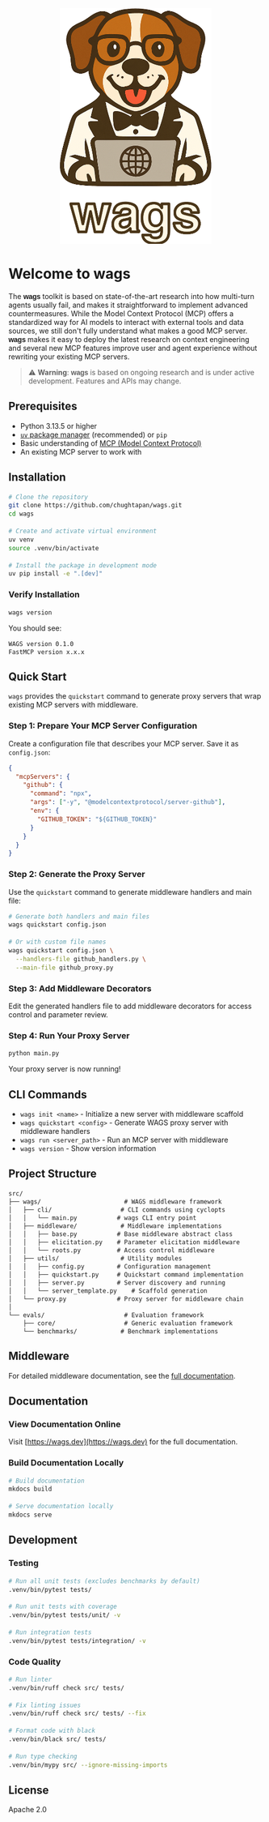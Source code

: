 <div align="center">
  <img src="docs/assets/images/wags-logo-with-text.png" alt="WAGS Logo" width="300">
</div>

# Welcome to wags

The <b style="font-family: Helvetica, Arial, sans-serif; font-weight: bold; letter-spacing: -0.02em;">wags</b> toolkit is based on state-of-the-art research into how multi-turn agents usually fail, and makes it straightforward to implement advanced countermeasures. While the Model Context Protocol (MCP) offers a standardized way for AI models to interact with external tools and data sources, we still don't fully understand what makes a good MCP server. <b style="font-family: Helvetica, Arial, sans-serif; font-weight: bold; letter-spacing: -0.02em;">wags</b> makes it easy to deploy the latest research on context engineering and several new MCP features improve user and agent experience without rewriting your existing MCP servers.

> ⚠️ **Warning**: <b style="font-family: Helvetica, Arial, sans-serif; font-weight: bold; letter-spacing: -0.02em;">wags</b> is based on ongoing research and is under active development. Features and APIs may change.

## Prerequisites

- Python 3.13.5 or higher
- [`uv` package manager](https://docs.astral.sh/uv/getting-started/installation/) (recommended) or `pip`
- Basic understanding of [MCP (Model Context Protocol)](https://modelcontextprotocol.io/introduction)
- An existing MCP server to work with

## Installation

```bash
# Clone the repository
git clone https://github.com/chughtapan/wags.git
cd wags

# Create and activate virtual environment
uv venv
source .venv/bin/activate

# Install the package in development mode
uv pip install -e ".[dev]"
```

### Verify Installation

```bash
wags version
```

You should see:
```
WAGS version 0.1.0
FastMCP version x.x.x
```

## Quick Start

`wags` provides the `quickstart` command to generate proxy servers that wrap existing MCP servers with middleware.

### Step 1: Prepare Your MCP Server Configuration

Create a configuration file that describes your MCP server. Save it as `config.json`:

```json
{
  "mcpServers": {
    "github": {
      "command": "npx",
      "args": ["-y", "@modelcontextprotocol/server-github"],
      "env": {
        "GITHUB_TOKEN": "${GITHUB_TOKEN}"
      }
    }
  }
}
```

### Step 2: Generate the Proxy Server

Use the `quickstart` command to generate middleware handlers and main file:

```bash
# Generate both handlers and main files
wags quickstart config.json

# Or with custom file names
wags quickstart config.json \
  --handlers-file github_handlers.py \
  --main-file github_proxy.py
```

### Step 3: Add Middleware Decorators

Edit the generated handlers file to add middleware decorators for access control and parameter review.

### Step 4: Run Your Proxy Server

```bash
python main.py 
```

Your proxy server is now running!

## CLI Commands

- `wags init <name>` - Initialize a new server with middleware scaffold
- `wags quickstart <config>` - Generate WAGS proxy server with middleware handlers
- `wags run <server_path>` - Run an MCP server with middleware
- `wags version` - Show version information

## Project Structure

```
src/
├── wags/                       # WAGS middleware framework
│   ├── cli/                   # CLI commands using cyclopts
│   │   └── main.py           # wags CLI entry point
│   ├── middleware/            # Middleware implementations
│   │   ├── base.py           # Base middleware abstract class
│   │   ├── elicitation.py    # Parameter elicitation middleware
│   │   └── roots.py          # Access control middleware
│   ├── utils/                 # Utility modules
│   │   ├── config.py         # Configuration management
│   │   ├── quickstart.py     # Quickstart command implementation
│   │   ├── server.py         # Server discovery and running
│   │   └── server_template.py    # Scaffold generation
│   └── proxy.py              # Proxy server for middleware chain
│
└── evals/                      # Evaluation framework
    ├── core/                   # Generic evaluation framework
    └── benchmarks/            # Benchmark implementations
```

## Middleware

For detailed middleware documentation, see the [full documentation](https://wags.dev).

## Documentation

### View Documentation Online
Visit [https://wags.dev](https://wags.dev) for the full documentation.

### Build Documentation Locally
```bash
# Build documentation
mkdocs build

# Serve documentation locally
mkdocs serve
```

## Development

### Testing
```bash
# Run all unit tests (excludes benchmarks by default)
.venv/bin/pytest tests/

# Run unit tests with coverage
.venv/bin/pytest tests/unit/ -v

# Run integration tests
.venv/bin/pytest tests/integration/ -v
```

### Code Quality
```bash
# Run linter
.venv/bin/ruff check src/ tests/

# Fix linting issues
.venv/bin/ruff check src/ tests/ --fix

# Format code with black
.venv/bin/black src/ tests/

# Run type checking
.venv/bin/mypy src/ --ignore-missing-imports
```

## License

Apache 2.0

